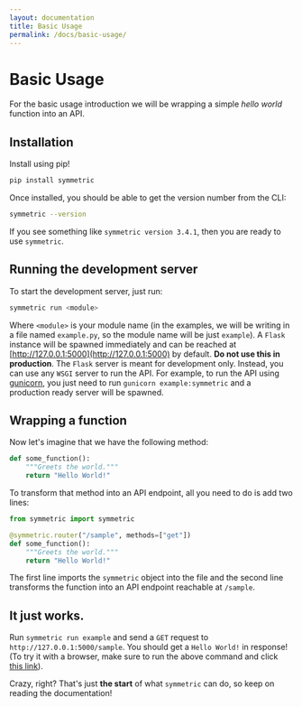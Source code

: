 ```yaml
---
layout: documentation
title: Basic Usage
permalink: /docs/basic-usage/
---
```


# Basic Usage

For the basic usage introduction we will be wrapping a simple _hello world_ function into an API.

## Installation

Install using pip!

```bash
pip install symmetric
```

Once installed, you should be able to get the version number from the CLI:

```bash
symmetric --version
```

If you see something like `symmetric version 3.4.1`, then you are ready to use `symmetric`.

## Running the development server

To start the development server, just run:

```bash
symmetric run <module>
```

Where `<module>` is your module name (in the examples, we will be writing in a file named `example.py`, so the module name will be just `example`). A `Flask` instance will be spawned immediately and can be reached at [http://127.0.0.1:5000](http://127.0.0.1:5000) by default. **Do not use this in production**. The `Flask` server is meant for development only. Instead, you can use any `WSGI` server to run the API. For example, to run the API using [gunicorn](https://gunicorn.org/), you just need to run `gunicorn example:symmetric` and a production ready server will be spawned.

## Wrapping a function

Now let's imagine that we have the following method:

```py
def some_function():
    """Greets the world."""
    return "Hello World!"
```

To transform that method into an API endpoint, all you need to do is add two lines:

```py
from symmetric import symmetric

@symmetric.router("/sample", methods=["get"])
def some_function():
    """Greets the world."""
    return "Hello World!"
```

The first line imports the `symmetric` object into the file and the second line transforms the function into an API endpoint reachable at `/sample`.

## It just works.

Run `symmetric run example` and send a `GET` request to `http://127.0.0.1:5000/sample`. You should get a `Hello World!` in response! (To try it with a browser, make sure to run the above command and click [this link](http://127.0.0.1:5000/sample)).

Crazy, right? That's just **the start** of what `symmetric` can do, so keep on reading the documentation!

